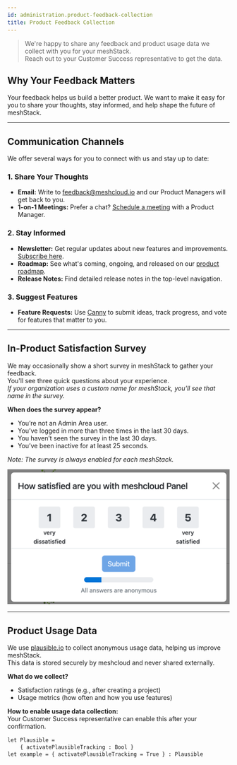 ```yaml
---
id: administration.product-feedback-collection
title: Product Feedback Collection
---
```


> We're happy to share any feedback and product usage data we collect with you for your meshStack.  
> Reach out to your Customer Success representative to get the data.

## Why Your Feedback Matters

Your feedback helps us build a better product. We want to make it easy for you to share your thoughts, stay informed, and help shape the future of meshStack.

---

## Communication Channels

We offer several ways for you to connect with us and stay up to date:

### 1. Share Your Thoughts

- **Email:** Write to [feedback@meshcloud.io](mailto:feedback@meshcloud.io) and our Product Managers will get back to you.
- **1-on-1 Meetings:** Prefer a chat? [Schedule a meeting](https://calendar.google.com/calendar/u/0/appointments/schedules/AcZssZ3CKr5hOFH0vyReqOgXy4p5O7gF3oURG5FEP9ky9vr6AFGxaUG-Bc0UmSqbEduT14V5ccldBwKM) with a Product Manager.

### 2. Stay Informed

- **Newsletter:** Get regular updates about new features and improvements. [Subscribe here](https://www.meshcloud.io/en/product/).
- **Roadmap:** See what's coming, ongoing, and released on our [product roadmap](https://www.meshcloud.io/en/product/).
- **Release Notes:** Find detailed release notes in the top-level navigation.

### 3. Suggest Features

- **Feature Requests:** Use [Canny](https://meshcloud.canny.io) to submit ideas, track progress, and vote for features that matter to you.

---

## In-Product Satisfaction Survey

We may occasionally show a short survey in meshStack to gather your feedback.  
You'll see three quick questions about your experience.  
*If your organization uses a custom name for meshStack, you'll see that name in the survey.*

**When does the survey appear?**

- You’re not an Admin Area user.
- You’ve logged in more than three times in the last 30 days.
- You haven’t seen the survey in the last 30 days.
- You’ve been inactive for at least 25 seconds.

*Note: The survey is always enabled for each meshStack.*

![Example of Satisfaction Survey](assets/feedback-survey-example.png)

---

## Product Usage Data

We use [plausible.io](https://plausible.io/data-policy) to collect anonymous usage data, helping us improve meshStack.  
This data is stored securely by meshcloud and never shared externally.

**What do we collect?**

- Satisfaction ratings (e.g., after creating a project)
- Usage metrics (how often and how you use features)

**How to enable usage data collection:**  
Your Customer Success representative can enable this after your confirmation.

```dhall
let Plausible =
    { activatePlausibleTracking : Bool }
let example = { activatePlausibleTracking = True } : Plausible
```
